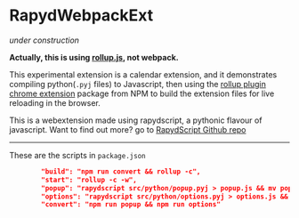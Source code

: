 # RapydWebpackExt


_under construction_

**Actually, this is using [rollup.js](https://rollupjs.org/), not webpack.**

This experimental extension is a calendar extension, and it demonstrates compiling python(`.pyj` files) to Javascript, then using the [rollup plugin chrome extension](https://github.com/extend-chrome/rollup-plugin-chrome-extension/) package from NPM to build the extension files for live reloading in the browser. 

This is a webextension made using rapydscript, a pythonic flavour of javascript. Want to find out more? go to [RapydScript Github repo](https://github.com/atsepkov/RapydScript/)

----

These are the scripts in `package.json`

```json
        "build": "npm run convert && rollup -c",
        "start": "rollup -c -w",
        "popup": "rapydscript src/python/popup.pyj > popup.js && mv popup.js ./src/scripts",
        "options": "rapydscript src/python/options.pyj > options.js && mv options.js ./src/scripts",
        "convert": "npm run popup && npm run options"
```
